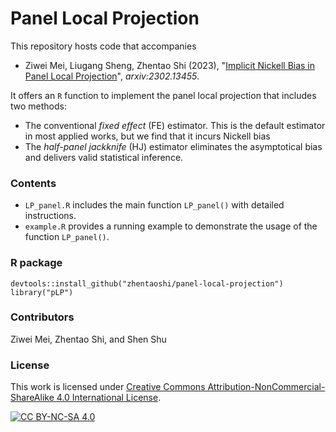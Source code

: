 # Panel Local Projection


This repository hosts code that accompanies

* Ziwei Mei, Liugang Sheng, Zhentao Shi (2023), "[Implicit Nickell Bias in Panel Local Projection](https://arxiv.org/abs/2302.13455)", _arxiv:2302.13455_. 

It offers an `R` function to implement the panel local projection that includes two methods: 

- The conventional _fixed effect_ (FE) estimator. This is the default estimator in most applied works, but we find that it incurs Nickell bias
- The _half-panel jackknife_ (HJ) estimator eliminates the asymptotical bias and delivers valid statistical inference.



### Contents  

- `LP_panel.R` includes the main function `LP_panel()` with detailed instructions. 
- `example.R` provides a running example to demonstrate the usage of the function `LP_panel()`.


### R package

```
devtools::install_github("zhentaoshi/panel-local-projection")
library("pLP")
```

### Contributors 

Ziwei Mei, Zhentao Shi, and Shen Shu


### License

This work is licensed under
[Creative Commons Attribution-NonCommercial-ShareAlike 4.0 International License][cc-by-nc-sa].

[![CC BY-NC-SA 4.0][cc-by-nc-sa-shield]][cc-by-nc-sa]

[cc-by-nc-sa]: http://creativecommons.org/licenses/by-nc-sa/4.0/
[cc-by-nc-sa-image]: https://licensebuttons.net/l/by-nc-sa/4.0/88x31.png
[cc-by-nc-sa-shield]: https://img.shields.io/badge/License-CC%20BY--NC--SA%204.0-lightgrey.svg
